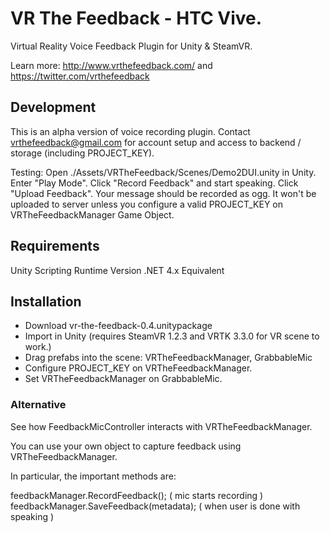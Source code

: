 # VR The Feedback - HTC Vive.

Virtual Reality Voice Feedback Plugin for Unity & SteamVR.

Learn more: http://www.vrthefeedback.com/ and https://twitter.com/vrthefeedback

## Development

This is an alpha version of voice recording plugin. Contact vrthefeedback@gmail.com for account setup and access to backend / storage (including PROJECT_KEY).

Testing: Open ./Assets/VRTheFeedback/Scenes/Demo2DUI.unity in Unity. Enter "Play Mode". Click "Record Feedback" and start speaking. Click "Upload Feedback". Your message should be recorded as ogg. It won't be uploaded to server unless you configure a valid PROJECT_KEY on VRTheFeedbackManager Game Object.

## Requirements

Unity Scripting Runtime Version .NET 4.x Equivalent

## Installation

* Download vr-the-feedback-0.4.unitypackage
* Import in Unity (requires SteamVR 1.2.3 and VRTK 3.3.0 for VR scene to work.)
* Drag prefabs into the scene: VRTheFeedbackManager, GrabbableMic
* Configure PROJECT_KEY on VRTheFeedbackManager.
* Set VRTheFeedbackManager on GrabbableMic.

### Alternative 

See how FeedbackMicController interacts with VRTheFeedbackManager.

You can use your own object to capture feedback using VRTheFeedbackManager.

In particular, the important methods are:

feedbackManager.RecordFeedback(); ( mic starts recording )
feedbackManager.SaveFeedback(metadata); ( when user is done with speaking )
